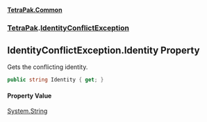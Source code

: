 #### [TetraPak.Common](index.md 'index')
### [TetraPak](TetraPak.md 'TetraPak').[IdentityConflictException](TetraPak_IdentityConflictException.md 'TetraPak.IdentityConflictException')
## IdentityConflictException.Identity Property
Gets the conflicting identity.  
```csharp
public string Identity { get; }
```
#### Property Value
[System.String](https://docs.microsoft.com/en-us/dotnet/api/System.String 'System.String')
